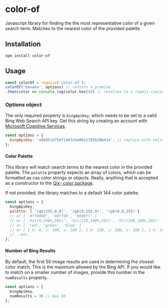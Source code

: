 # color-of

Javascript library for finding the the most representative color of a given search term. Matches to the nearest color of the provided palette.

## Installation
````
npm install color-of
````

## Usage

```js
const colorOf = require('color-of');
colorOf('banana', options) // returns a promise
.then(color => console.log(color.hex())) // resolves to a (npmjs.com/package/color) object
```

### Options object

The only required property is `bingApiKey`, which needs to be set to a valid Bing Web Search API key. Get this string by creating an account with [Microsoft Cognitive Services](https://www.microsoft.com/cognitive-services/en-us/bing-web-search-api).

```js
const options = {
  bingApiKey: 'adb85cb75d71403cba06e1783b28b414', // replace with valid key
};
```

#### Color Palette

This library will match search terms to the nearest color in the provided palette. The `palette` property expects an array of colors, which can be formatted as css color strings or objects. Really, anything that is accepted as a constructor to the [Qix- color package](https://www.npmjs.com/package/color).

If not provided, the library matches to a default 144 color palette.

```js
const options = {
  bingApiKey,
  palette: [ 'rgb(255,0,0)', 'rgb(0,255,0)', 'rgb(0,0,255)']
  // or [ '#ff0000', '00ff00', '0000ff' ]
  // or [ 'hsl(0,100%,50%)', 'hsl(120,100%,50%)', 'hsl(240,100%,50%)' ]
  // or [ 'red', 'green', 'blue' ]
  // or [ { h: 0, s: 100, v: 100 }, { h: 120, s: 100, v: 100 }, { h: 240, s: 100, v: 100 } ]
  // ..etc
};
```

#### Number of Bing Results

By default, the first 50 image results are used in determining the closest color match. This is the maximum  allowed by the Bing API. If you would like to match on a smaller number of images, provide this number in the `numResults` property.

```js
const options = {
  bingApiKey,
  numResults = 30 // max 50
};
```
